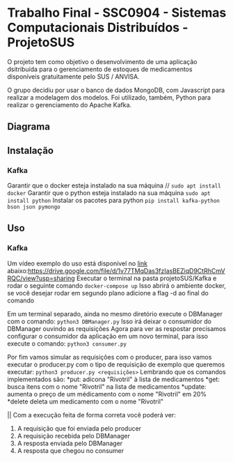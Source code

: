 # Trabalho Final - SSC0904 - Sistemas Computacionais Distribuídos - ProjetoSUS

O projeto tem como objetivo o desenvolvimento de uma aplicação dsitribuída para o gerenciamento de estoques de medicamentos disponíveis gratuitamente pelo SUS / ANVISA.

O grupo decidiu por usar o banco de dados MongoDB, com Javascript para realizar a modelagem dos modelos. Foi utilizado, também, Python para realizar o gerenciamento do Apache Kafka.

## Diagrama


## Instalação
### Kafka
Garantir que o docker esteja instalado na sua máquina //
``sudo apt install docker``
Garantir que o python esteja instalado na sua máquina
``sudo apt install python``
Instalar os pacotes para python
``pip install kafka-python bson json pymongo``

## Uso
### Kafka
Um vídeo exemplo do uso está disponível no [link](https://drive.google.com/file/d/1v77TMqDas3fzIasBEZiqD9CtRhCmVRQC/view?usp=sharing) abaixo:<https://drive.google.com/file/d/1v77TMqDas3fzIasBEZiqD9CtRhCmVRQC/view?usp=sharing> 
Executar o terminal na pasta projetoSUS/Kafka e rodar o seguinte comando
``docker-compose up`` 
Isso abrirá o ambiente docker, se você desejar rodar em segundo plano adicione a flag -d ao final do comando 

Em um terminal separado, ainda no mesmo diretório execute o DBManager com o comando:
``python3 DBManager.py`` 
Isso irá deixar o consumidor do DBManager ouvindo as requisições
Agora para ver as respostar precisamos configurar o consumidor da aplicação em um novo terminal, para isso execute o comando:
``python3 consumer.py``

Por fim vamos simular as requisições com o producer, para isso vamos executar o producer.py com o tipo de requisição de exemplo que queremos executar:
 ``python3 producer.py <requisições>`` 
Lembrando que os comandos implementados são:
*put: adicona "Rivotril" à lista de medicamentos
*get: busca itens com  o nome "Rivotril" na lista de medicamentos
*update: aumenta o preço de um médicamento com o nome "Rivotril" em 20%
*delete deleta um medicamento com o nome "Rivotril"

|| Com a execução feita de forma correta você poderá ver:
1. A requisição que foi enviada pelo producer
2. A requisição recebida pelo DBManager
3. A resposta enviada pelo DBManager
4. A resposta que chegou no consumer
